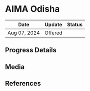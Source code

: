 # AIMA  Odisha


| Date         | Update  | Status |
| ------------ | ------- | ------ |
| Aug 07, 2024 | Offered |        |

## Progress Details


## Media


## References
